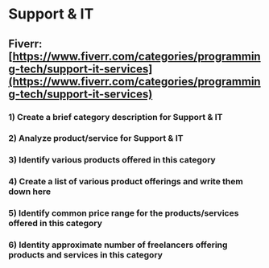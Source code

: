# Support & IT
## Fiverr: [https://www.fiverr.com/categories/programming-tech/support-it-services](https://www.fiverr.com/categories/programming-tech/support-it-services)
### 1) Create a brief category description for Support & IT
### 2) Analyze product/service for Support & IT
### 3) Identify various products offered in this category
### 4) Create a list of various product offerings and write them down here
### 5) Identify common price range for the products/services offered in this category
### 6) Identity approximate number of freelancers offering products and services in this category
